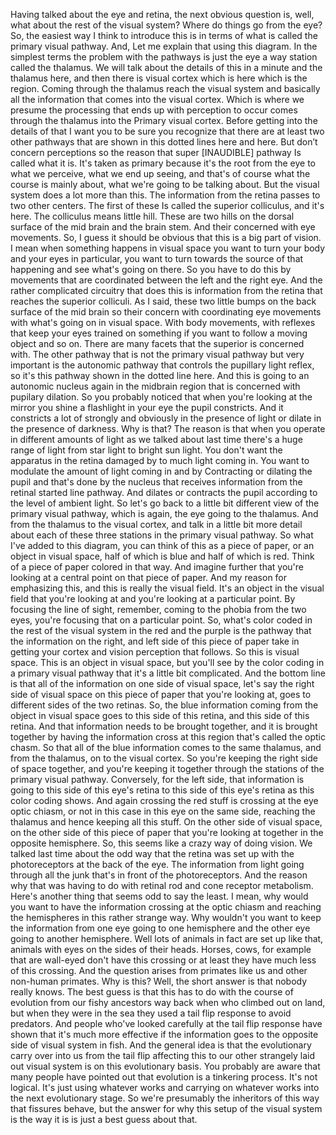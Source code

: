 ﻿Having talked about the eye and retina,
the next obvious question is, well, what about the rest of the visual system? Where do things go from the eye? So, the easiest way I think
to introduce this is in terms of what is called
the primary visual pathway. And, Let me explain that
using this diagram. In the simplest terms
the problem with the pathways is just the eye a way station
called the thalamus. We will talk about the details of this
in a minute and the thalamus here, and then there is visual cortex
which is here which is the region. Coming through the thalamus
reach the visual system and basically all the information that
comes into the visual cortex. Which is where we presume the processing
that ends up with perception to occur comes through the thalamus into
the Primary visual cortex. Before getting into the details
of that I want you to be sure you recognize that there are at least
two other pathways that are shown in this dotted lines here and here. But don’t concern perceptions so the reason that super [INAUDIBLE]
pathway Is called what it is. It's taken as primary because it's
the root from the eye to what we perceive, what we end up seeing, and that's of
course what the course is mainly about, what we're going to be talking about. But the visual system does
a lot more than this. The information from the retina
passes to two other centers. The first of these Is called the superior colliculus, and it's here. The colliculus means little hill. These are two hills on the dorsal surface
of the mid brain and the brain stem. And their concerned with eye movements. So, I guess it should be obvious
that this is a big part of vision. I mean when something happens
in visual space you want to turn your body and
your eyes in particular, you want to turn towards the source of that
happening and see what's going on there. So you have to do this by movements that are coordinated
between the left and the right eye. And the rather complicated
circuitry that does this is information from the retina that
reaches the superior colliculi. As I said, these two little bumps on
the back surface of the mid brain so their concern with coordinating eye movements
with what's going on in visual space. With body movements,
with reflexes that keep your eyes trained on something if you want
to follow a moving object and so on. There are many facets that
the superior is concerned with. The other pathway that is not
the primary visual pathway but very important is the autonomic pathway
that controls the pupillary light reflex, so it's this pathway shown
in the dotted line here. And this is going to an autonomic
nucleus again in the midbrain region that is concerned
with pupilary dilation. So you probably noticed that when
you're looking at the mirror you shine a flashlight in your eye
the pupil constricts. And it constricts a lot of strongly and obviously in the presence of light or
dilate in the presence of darkness. Why is that? The reason is that when you operate in
different amounts of light as we talked about last time there's a huge range of
light from star light to bright sun light. You don't want the apparatus in the retina
damaged by to much light coming in. You want to modulate the amount of
light coming in and by Contracting or dilating the pupil and that's done by the nucleus that receives information
from the retinal started line pathway. And dilates or contracts the pupil
according to the level of ambient light. So let's go back to a little bit different
view of the primary visual pathway, which is again,
the eye going to the thalamus. And from the thalamus to the visual
cortex, and talk in a little bit more detail about each of these three
stations in the primary visual pathway. So what I've added to this diagram, you
can think of this as a piece of paper, or an object in visual space, half of
which is blue and half of which is red. Think of a piece of paper
colored in that way. And imagine further that you're looking at
a central point on that piece of paper. And my reason for emphasizing this,
and this is really the visual field. It's an object in the visual
field that you're looking at and you're looking at a particular point. By focusing the line of sight, remember,
coming to the phobia from the two eyes, you're focusing that
on a particular point. So, what's color coded in the rest
of the visual system in the red and the purple is the pathway that
the information on the right, and left side of this piece of paper
take in getting your cortex and vision perception that follows. So this is visual space. This is an object in visual space,
but you'll see by the color coding in a primary visual pathway that
it's a little bit complicated. And the bottom line is that all of the
information on one side of visual space, let's say the right side of visual space
on this piece of paper that you're looking at, goes to different
sides of the two retinas. So, the blue information coming from the
object in visual space goes to this side of this retina, and
this side of this retina. And that information needs to be brought
together, and it is brought together by having the information cross at this
region that's called the optic chasm. So that all of the blue information
comes to the same thalamus, and from the thalamus,
on to the visual cortex. So you're keeping the right
side of space together, and you're keeping it together through the
stations of the primary visual pathway. Conversely, for the left side,
that information is going to this side of this eye's retina to this side of this
eye's retina as this color coding shows. And again crossing the red stuff is
crossing at the eye optic chiasm, or not in this case in
this eye on the same side, reaching the thalamus and
hence keeping all this stuff. On the other side of visual space, on
the other side of this piece of paper that you're looking at together
in the opposite hemisphere. So, this seems like a crazy
way of doing vision. We talked last time about the odd way that the retina was set up with
the photoreceptors at the back of the eye. The information from light going
through all the junk that's in front of the photoreceptors. And the reason why that was
having to do with retinal rod and cone receptor metabolism. Here's another thing that
seems odd to say the least. I mean, why would you want to have the
information crossing at the optic chiasm and reaching the hemispheres
in this rather strange way. Why wouldn't you want to keep
the information from one eye going to one hemisphere and
the other eye going to another hemisphere. Well lots of animals in
fact are set up like that, animals with eyes on
the sides of their heads. Horses, cows, for example that
are wall-eyed don't have this crossing or at least they have much
less of this crossing. And the question arises from primates
like us and other non-human primates. Why is this? Well, the short answer is
that nobody really knows. The best guess is that this has to do with
the course of evolution from our fishy ancestors way back when
who climbed out on land, but when they were in the sea they used
a tail flip response to avoid predators. And people who've looked carefully at the
tail flip response have shown that it's much more effective if the information goes to the opposite side
of visual system in fish. And the general idea is that
the evolutionary carry over into us from the tail
flip affecting this to our other strangely laid out visual
system is on this evolutionary basis. You probably are aware that
many people have pointed out that evolution is a tinkering process. It's not logical. It's just using whatever works and carrying on whatever works into
the next evolutionary stage. So we're presumably the inheritors of
this way that fissures behave, but the answer for why this setup of
the visual system is the way it is is just a best guess about that.

